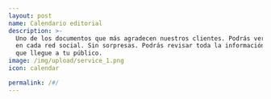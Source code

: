 ```yaml
---
layout: post
name: Calendario editorial
description: >-
  Uno de los documentos que más agradecen nuestros clientes. Podrás ver qué publicamos cada día de la semana
  en cada red social. Sin sorpresas. Podrás revisar toda la información que emitamos de tu negocio antes de
  que llegue a tu público.
image: /img/upload/service_1.png
icon: calendar

permalink: /#/
---
```


